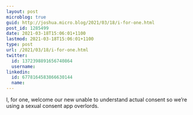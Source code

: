 ```yaml
---
layout: post
microblog: true
guid: http://joshua.micro.blog/2021/03/18/i-for-one.html
post_id: 1285499
date: 2021-03-18T15:06:01+1100
lastmod: 2021-03-18T15:06:01+1100
type: post
url: /2021/03/18/i-for-one.html
twitter:
  id: 1372398891656740864
  username: 
linkedin:
  id: 6778164583866630144
  name: 
---
```

I, for one, welcome our new unable to understand actual consent so we’re using a sexual consent app overlords.
